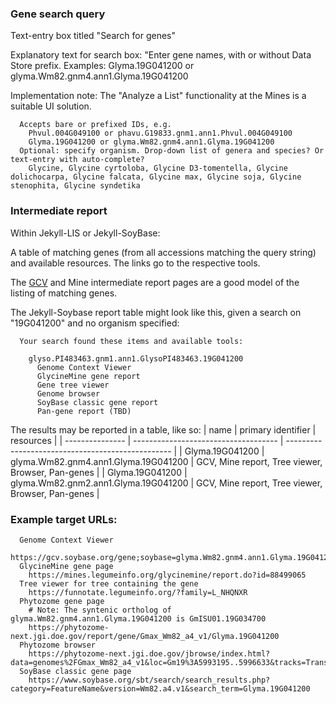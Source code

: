 ### Gene search query <a name="gene-search"/>

Text-entry box titled "Search for genes"

Explanatory text for search box: 
"Enter gene names, with or without Data Store prefix. 
Examples: Glyma.19G041200 or glyma.Wm82.gnm4.ann1.Glyma.19G041200 

Implementation note: The "Analyze a List" functionality at the Mines is a suitable UI solution.

```
  Accepts bare or prefixed IDs, e.g. 
    Phvul.004G049100 or phavu.G19833.gnm1.ann1.Phvul.004G049100 
    Glyma.19G041200 or glyma.Wm82.gnm4.ann1.Glyma.19G041200 
  Optional: specify organism. Drop-down list of genera and species? Or text-entry with auto-complete?
    Glycine, Glycine cyrtoloba, Glycine D3-tomentella, Glycine dolichocarpa, Glycine falcata, Glycine max, Glycine soja, Glycine stenophita, Glycine syndetika
```

### Intermediate report <a name="intermediate-report"/>
Within Jekyll-LIS or Jekyll-SoyBase:

A table of matching genes (from all accessions matching the query string) and available resources.
The links go to the respective tools.

The [GCV](https://gcv.legumeinfo.org/gcv2/search?q=19G041200&sources=lis) and 
Mine intermediate report pages are a good model of the listing of matching genes.

The Jekyll-Soybase report table might look like this, given a search on "19G041200" and no organism specified:

```
  Your search found these items and available tools:

    glyso.PI483463.gnm1.ann1.GlysoPI483463.19G041200
      Genome Context Viewer
      GlycineMine gene report
      Gene tree viewer
      Genome browser
      SoyBase classic gene report
      Pan-gene report (TBD)
```


The results may be reported in a table, like so:
| name            | primary identifier                   | resources                                         |
| --------------- | ------------------------------------ | ------------------------------------------------- |
| Glyma.19G041200 | glyma.Wm82.gnm4.ann1.Glyma.19G041200 | GCV, Mine report, Tree viewer, Browser, Pan-genes |
| Glyma.19G041200 | glyma.Wm82.gnm2.ann1.Glyma.19G041200 | GCV, Mine report, Tree viewer, Browser, Pan-genes |



### Example target URLs: <a name="target-urls"/>
```
  Genome Context Viewer
    https://gcv.soybase.org/gene;soybase=glyma.Wm82.gnm4.ann1.Glyma.19G041200
  GlycineMine gene page
    https://mines.legumeinfo.org/glycinemine/report.do?id=88499065
  Tree viewer for tree containing the gene
    https://funnotate.legumeinfo.org/?family=L_NHQNXR
  Phytozome gene page
    # Note: The syntenic ortholog of glyma.Wm82.gnm4.ann1.Glyma.19G041200 is GmISU01.19G034700
    https://phytozome-next.jgi.doe.gov/report/gene/Gmax_Wm82_a4_v1/Glyma.19G041200
  Phytozome browser
    https://phytozome-next.jgi.doe.gov/jbrowse/index.html?data=genomes%2FGmax_Wm82_a4_v1&loc=Gm19%3A5993195..5996633&tracks=Transcripts%2CAlt_Transcripts%2CPASA_assembly%2CBlastx_protein%2CBlatx_Fabidae&highlight=
  SoyBase classic gene page
    https://www.soybase.org/sbt/search/search_results.php?category=FeatureName&version=Wm82.a4.v1&search_term=Glyma.19G041200
```
